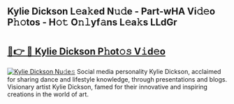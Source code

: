 ## Kylie Dickson L𝚎a𝚔ed N𝚞𝚍e - Part-wHA Vi𝚍𝚎o P𝚑𝚘tos - H𝚘𝚝 O𝚗𝚕yf𝚊ns L𝚎a𝚔s LLdGr

# <h2><a href="http://kfc4taz.oniu.top/?m=Kylie+Dickson">🔗👉 🔴 Kylie Dickson P𝚑ot𝚘𝚜 V𝚒d𝚎o</a></h2>

[![Kylie Dickson Nu𝚍e𝚜](https://i.imgur.com/0qMVB7G.gif)](http://kfc4taz.oniu.top/?m=Kylie+Dickson)
Social media personality Kylie Dickson, acclaimed for sharing dance and lifestyle knowledge, through presentations and blogs. Visionary artist Kylie Dickson, famed for their innovative and inspiring creations in the world of art.  
